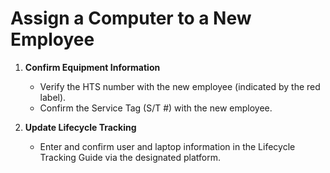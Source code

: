 # Assign a Computer to a New Employee

1. **Confirm Equipment Information**
   - Verify the HTS number with the new employee (indicated by the red label).
   - Confirm the Service Tag (S/T #) with the new employee.

2. **Update Lifecycle Tracking**
   - Enter and confirm user and laptop information in the Lifecycle Tracking Guide via the designated platform. 
